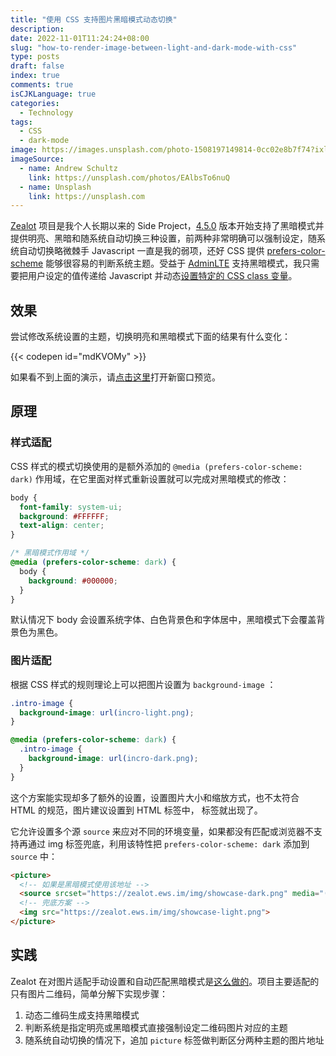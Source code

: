 ```yaml
---
title: "使用 CSS 支持图片黑暗模式动态切换"
description:
date: 2022-11-01T11:24:24+08:00
slug: "how-to-render-image-between-light-and-dark-mode-with-css"
type: posts
draft: false
index: true
comments: true
isCJKLanguage: true
categories:
  - Technology
tags:
  - CSS
  - dark-mode
image: https://images.unsplash.com/photo-1508197149814-0cc02e8b7f74?ixlib=rb-4.0.3&ixid=MnwxMjA3fDB8MHxwaG90by1wYWdlfHx8fGVufDB8fHx8&auto=format&fit=crop&w=4095&q=80
imageSource:
  - name: Andrew Schultz
    link: https://unsplash.com/photos/EAlbsTo6nuQ
  - name: Unsplash
    link: https://unsplash.com
---
```


[Zealot](https://github.com/tryzealot/zealot) 项目是我个人长期以来的 Side Project，[4.5.0](https://zealot.ews.im/zh-Hans/docs/user-guide/changelog#450-2022-08-19) 版本开始支持了黑暗模式并提供明亮、黑暗和随系统自动切换三种设置，前两种非常明确可以强制设定，随系统自动切换略微棘手 Javascript 一直是我的弱项，还好 CSS 提供 [prefers-color-scheme](https://developer.mozilla.org/en-US/docs/Web/CSS/@media/prefers-color-scheme) 能够很容易的判断系统主题。受益于 [AdminLTE](https://github.com/ColorlibHQ/AdminLTE/releases/tag/v3.2.0) 支持黑暗模式，我只需要把用户设定的值传递给 Javascript 并动态[设置特定的 CSS class 变量](https://github.com/tryzealot/zealot/blob/4.5.0/app/javascript/controllers/global_controller.js#L26-L37)。

## 效果

尝试修改系统设置的主题，切换明亮和黑暗模式下面的结果有什么变化：

{{< codepen id="mdKVOMy" >}}

如果看不到上面的演示，请[点击这里](https://codepen.io/icyleaf/pen/mdKVOMy)打开新窗口预览。

## 原理

### 样式适配

CSS 样式的模式切换使用的是额外添加的 `@media (prefers-color-scheme: dark)` 作用域，在它里面对样式重新设置就可以完成对黑暗模式的修改：

```css
body {
  font-family: system-ui;
  background: #FFFFFF;
  text-align: center;
}

/* 黑暗模式作用域 */
@media (prefers-color-scheme: dark) {
  body {
    background: #000000;
  }
}
```

默认情况下 body 会设置系统字体、白色背景色和字体居中，黑暗模式下会覆盖背景色为黑色。

### 图片适配

根据 CSS 样式的规则理论上可以把图片设置为 `background-image` ：

```css
.intro-image {
  background-image: url(incro-light.png);
}

@media (prefers-color-scheme: dark) {
  .intro-image {
    background-image: url(incro-dark.png);
  }
}
```

这个方案能实现却多了额外的设置，设置图片大小和缩放方式，也不太符合 HTML 的规范，图片建议设置到 HTML 标签中，[<picture>](https://developer.mozilla.org/en-US/docs/Web/HTML/Element/picture) 标签就出现了。

它允许设置多个源 `source` 来应对不同的环境变量，如果都没有匹配或浏览器不支持再通过 img 标签兜底，利用该特性把 `prefers-color-scheme: dark` 添加到 `source` 中：

```html
<picture>
  <!-- 如果是黑暗模式使用该地址 -->
  <source srcset="https://zealot.ews.im/img/showcase-dark.png" media="(prefers-color-scheme: dark)">
  <!-- 兜底方案 -->
  <img src="https://zealot.ews.im/img/showcase-light.png">
</picture>
```

## 实践

Zealot 在对图片适配手动设置和自动匹配黑暗模式是[这么做的](https://github.com/tryzealot/zealot/commit/b48573ce439c07be2eed305a4aac91f4475c2b27)。项目主要适配的只有图片二维码，简单分解下实现步骤：

1. 动态二维码生成支持黑暗模式
1. 判断系统是指定明亮或黑暗模式直接强制设定二维码图片对应的主题
1. 随系统自动切换的情况下，追加 `picture` 标签做判断区分两种主题的图片地址
